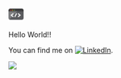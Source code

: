 <img src="https://raw.githubusercontent.com/Naman27/Naman27/master/source.gif" width="30px">


Hello World!!

<!-- Actual text -->

You can find me on [![LinkedIn][2.2]][2].

<!-- Icons -->


[2.2]: https://raw.githubusercontent.com/MartinHeinz/MartinHeinz/master/linkedin-3-16.png (Naman Jain)

<!-- Links to your social media accounts -->


[2]: https://www.linkedin.com/in/namanjain27/


![](https://img.shields.io/badge/Code-Java-informational?style=flat&logo=Java&logoColor=white&color=blue)

